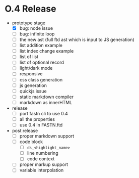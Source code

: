 # O.4 Release

- prototype stage
  - [x] bug: node issue
  - [ ] bug: infinite loop
  - [ ] the new ast (full ftd ast which is input to JS generation)
  - [ ] list addition example
  - [ ] list index change example
  - [ ] list of list
  - [ ] list of optional record
  - [ ] light/dark mode
  - [ ] responsive
  - [ ] css class generation
  - [ ] js generation
  - [ ] quickjs issue
  - [ ] static markdown compiler
  - [ ] markdown as innerHTML
- release
  - [ ] port fastn cli to use 0.4
  - [ ] all the properties
  - [ ] use 0.4 in FASTN.ftd
- post release
  - [ ] proper markdown support
  - [ ] code block
    - [ ] `ds_<highlight_name>`
    - [ ] line numbering
    - [ ] code context
  - [ ] proper markup support
  - [ ] variable interpolation
